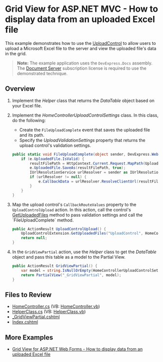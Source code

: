 # Grid View for ASP.NET MVC - How to display data from an uploaded Excel file

This example demonstrates how to use the [UploadControl](https://docs.devexpress.com/AspNetMvc/DevExpress.Web.Mvc.UploadControlExtension) to allow users to upload a Microsoft Excel file to the server and view the uploaded file's data in the grid.

> **Note:** The example application uses the `DevExpress.Docs` assembly. The [Document Server](https://www.devexpress.com/Products/NET/Document-Server/) subscription license is required to use the demonstrated technique.

## Overview

1. Implement the *Helper* class that returns the *DataTable* object based on your Excel file.

2. Implement the *HomeControllerUploadControlSettings* class. In this class, do the following:

   * Create the `FileUploadComplete` event that saves the uploaded file and its path.
   * Specify the *UploadValidationSettings* property that returns the upload control's validation settings.

    ```cs
    public static void FileUploadComplete(object sender, DevExpress.Web.FileUploadCompleteEventArgs e) {
        if (e.UploadedFile.IsValid) {
            resultFilePath = HttpContext.Current.Request.MapPath(UploadDirectory + e.UploadedFile.FileName);
            e.UploadedFile.SaveAs(resultFilePath, true);
            IUrlResolutionService urlResolver = sender as IUrlResolutionService;
            if (urlResolver != null) {
                e.CallbackData = urlResolver.ResolveClientUrl(resultFilePath);
            }
        }
    }
    ```

3. Map the upload control's `CallbackRouteValues` property to the `UploadControlUpload` action. In this action, call the control's [GetUploadedFiles](https://docs.devexpress.com/AspNetMvc/DevExpress.Web.Mvc.UploadControlExtension.GetUploadedFiles(DevExpress.Web.Mvc.UploadControlSettings-System.EventHandler-DevExpress.Web.FileUploadCompleteEventArgs-)) method to pass validation settings and call the `FileUploadComplete` method.

    ```cs
    public ActionResult UploadControlUpload() {
        UploadControlExtension.GetUploadedFiles("UploadControl", HomeControllerUploadControlSettings.UploadValidationSettings, HomeControllerUploadControlSettings.FileUploadComplete);
        return null;
    }
    ```

4. In the `GridViewPartial` action, use the *Helper* class to get the *DataTable* object and pass this table as a model to the Partial View.

    ```cs
    public ActionResult GridViewPartial() {
        var model = string.IsNullOrEmpty(HomeControllerUploadControlSettings.resultFilePath) ? null : helperClass.GetTableFromExcel();
        return PartialView("_GridViewPartial", model);
    }
    ```

## Files to Review

* [HomeController.cs](./CS/UploadControlApplication/Controllers/HomeController.cs) (VB: [HomeController.vb](./VB/UploadControlApplication/Controllers/HomeController.vb))
* [HelperClass.cs](./CS/UploadControlApplication/Models/HelperClass.cs) (VB: [HelperClass.vb](./VB/UploadControlApplication/Models/HelperClass.vb))
* [_GridViewPartial.cshtml](./CS/UploadControlApplication/Views/Home/_GridViewPartial.cshtml)
* [Index.cshtml](./CS/UploadControlApplication/Views/Home/Index.cshtml)

## More Examples

* [Grid View for ASP.NET Web Forms - How to display data from an uploaded Excel file](https://github.com/DevExpress-Examples/aspxgridview-upload-and-display-excel-file)
